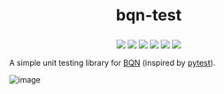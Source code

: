 # <p align="center">bqn-test</p>

<p align="center">
    <a href="https://github.com/codereport/bqn-test/issues" alt="contributions welcome">
        <img src="https://img.shields.io/badge/contributions-welcome-brightgreen.svg?style=flat" /></a>
    <a href="https://lbesson.mit-license.org/" alt="MIT license">
        <img src="https://img.shields.io/badge/License-MIT-blue.svg" /></a>
    <a href="mlochbaum.github.io/BQN">
        <img src="https://img.shields.io/badge/BQN-0.7-ff69b4.svg"/></a>
    <a href="https://github.com/codereport?tab=followers" alt="GitHub followers">
        <img src="https://img.shields.io/github/followers/codereport.svg?style=social&label=Follow" /></a>
    <a href="https://GitHub.com/codereport/bqn-test/stargazers/" alt="GitHub stars">
        <img src="https://img.shields.io/github/stars/codereport/bqn-test.svg?style=social&label=Star" /></a>
    <a href="https://twitter.com/code_report" alt="Twitter">
        <img src="https://img.shields.io/twitter/follow/code_report.svg?style=social&label=@code_report" /></a>
</p>

A simple unit testing library for [BQN](https://mlochbaum.github.io/BQN) (inspired by [pytest](https://docs.pytest.org/en/stable/)).

![image](https://github.com/user-attachments/assets/80c6ff9a-16a8-450f-a47d-149054c9a297)


